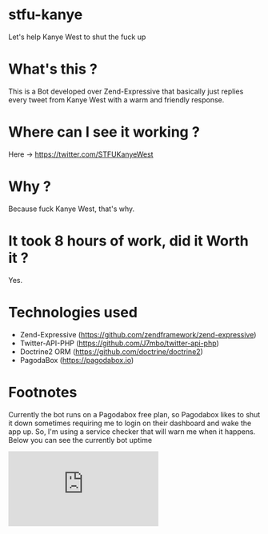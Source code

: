 # stfu-kanye
Let's help Kanye West to shut the fuck up

# What's this ?

This is a Bot developed over Zend-Expressive that basically just replies every tweet from Kanye West with a warm and friendly response.

# Where can I see it working ?

Here -> https://twitter.com/STFUKanyeWest

# Why ?
Because fuck Kanye West, that's why.

# It took 8 hours of work, did it Worth it ?
Yes.

# Technologies used
 * Zend-Expressive (https://github.com/zendframework/zend-expressive)
 * Twitter-API-PHP (https://github.com/J7mbo/twitter-api-php)
 * Doctrine2 ORM  (https://github.com/doctrine/doctrine2)
 * PagodaBox (https://pagodabox.io)

# Footnotes

Currently the bot runs on a Pagodabox free plan, so Pagodabox likes to shut it down sometimes requiring me to login on their dashboard and wake the app up.
So, I'm using a service checker that will warn me when it happens. 
Below you can see the currently bot uptime

![alt text](https://www.statuscake.com/App/button/index.php?Track=O2ULsYrC5g "Uptime")
